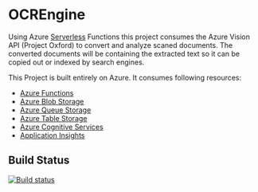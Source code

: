 # OCREngine

Using Azure [Serverless](https://azure.microsoft.com/en-us/services/functions/) Functions this project consumes the Azure Vision API (Project Oxford) to convert and analyze scaned documents.
The converted documents will be containing the extracted text so it can be copied out or indexed by search engines.

This Project is built entirely on Azure. It consumes following resources:

- [Azure Functions](https://azure.microsoft.com/en-us/services/functions/)
- [Azure Blob Storage](https://azure.microsoft.com/en-us/services/storage/blobs/)
- [Azure Queue Storage](https://azure.microsoft.com/en-us/services/storage/queues/)
- [Azure Table Storage](https://azure.microsoft.com/en-us/services/storage/tables/)
- [Azure Cognitive Services](https://azure.microsoft.com/en-us/services/cognitive-services/)
- [Application Insights](https://azure.microsoft.com/en-us/services/monitor/)

## Build Status
[![Build status](https://dev.azure.com/jhueppauff/OCREngine/_apis/build/status/OCREngine-ASP.NET%20Core-CI)](https://dev.azure.com/jhueppauff/OCREngine/_build/latest?definitionId=2)
